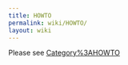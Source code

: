 ```yaml
---
title: HOWTO
permalink: wiki/HOWTO/
layout: wiki
---
```


Please see [Category%3AHOWTO](/wiki/Category%3AHOWTO "wikilink")
